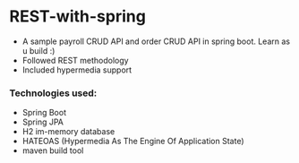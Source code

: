 # REST-with-spring

- A sample payroll CRUD API and order CRUD API in spring boot. Learn as u build :)
- Followed REST methodology
- Included hypermedia support

### Technologies used:

- Spring Boot
- Spring JPA
- H2 im-memory database
- HATEOAS (Hypermedia As The Engine Of Application State)
- maven build tool